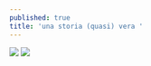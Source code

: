 ```yaml
---
published: true
title: 'una storia (quasi) vera '
---
```

![]({{site.baseurl}}/assets/liguria%20coronavirus%201.jpeg)
![]({{site.baseurl}}/assets/liguria%20coronavirus%202.jpeg)



